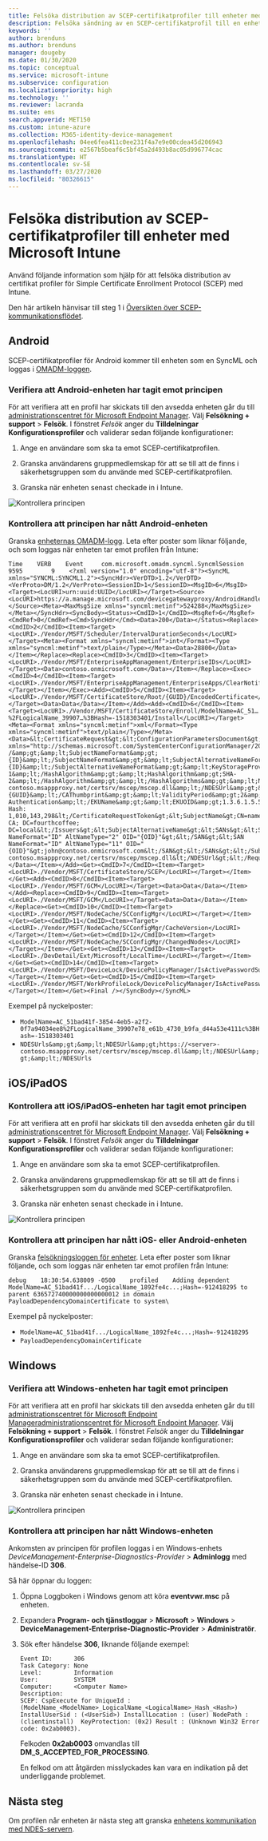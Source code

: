 ```yaml
---
title: Felsöka distribution av SCEP-certifikatprofiler till enheter med Microsoft Intune | Microsoft Docs
description: Felsöka sändning av en SCEP-certifikatprofil till en enhet med Intune.
keywords: ''
author: brenduns
ms.author: brenduns
manager: dougeby
ms.date: 01/30/2020
ms.topic: conceptual
ms.service: microsoft-intune
ms.subservice: configuration
ms.localizationpriority: high
ms.technology: ''
ms.reviewer: lacranda
ms.suite: ems
search.appverid: MET150
ms.custom: intune-azure
ms.collection: M365-identity-device-management
ms.openlocfilehash: 04ee6fea411c0ee231f4a7e9e00cdea45d206943
ms.sourcegitcommit: e2567b5beaf6c5bf45a2d493b8ac05d996774cac
ms.translationtype: HT
ms.contentlocale: sv-SE
ms.lasthandoff: 03/27/2020
ms.locfileid: "80326615"
---
```

# <a name="troubleshoot-deployment-of-a-scep-certificate-profile-to-devices-in-microsoft-intune"></a>Felsöka distribution av SCEP-certifikatprofiler till enheter med Microsoft Intune

Använd följande information som hjälp för att felsöka distribution av certifikat profiler för Simple Certificate Enrollment Protocol (SCEP) med Intune.

Den här artikeln hänvisar till steg 1 i [Översikten över SCEP-kommunikationsflödet](troubleshoot-scep-certificate-profiles.md).


## <a name="android"></a>Android

SCEP-certifikatprofiler för Android kommer till enheten som en SyncML och loggas i [OMADM-loggen](troubleshoot-scep-certificate-profiles.md#logs-for-android-devices).

### <a name="validate-that-the-android-device-was-sent-the-policy"></a>Verifiera att Android-enheten har tagit emot principen

För att verifiera att en profil har skickats till den avsedda enheten går du till [administrationscentret för Microsoft Endpoint Manager](https://go.microsoft.com/fwlink/?linkid=2109431). Välj **Felsökning + support** > **Felsök**.  I fönstret *Felsök* anger du **Tilldelningar** **Konfigurationsprofiler** och validerar sedan följande konfigurationer:

1. Ange en användare som ska ta emot SCEP-certifikatprofilen.

2. Granska användarens gruppmedlemskap för att se till att de finns i säkerhetsgruppen som du använde med SCEP-certifikatprofilen.

3. Granska när enheten senast checkade in i Intune.

![Kontrollera principen](../protect/media/troubleshoot-scep-certificate-profile-deployment/validate-policy-android.png)

### <a name="validate-the-policy-reached-the-android-device"></a>Kontrollera att principen har nått Android-enheten

Granska [ enheternas OMADM-logg](troubleshoot-scep-certificate-profiles.md#logs-for-android-devices). Leta efter poster som liknar följande, och som loggas när enheten tar emot profilen från Intune:

```
Time    VERB    Event     com.microsoft.omadm.syncml.SyncmlSession     9595        9    <?xml version="1.0" encoding="utf-8"?><SyncML xmlns="SYNCML:SYNCML1.2"><SyncHdr><VerDTD>1.2</VerDTD><VerProto>DM/1.2</VerProto><SessionID>1</SessionID><MsgID>6</MsgID><Target><LocURI>urn:uuid:UUID</LocURI></Target><Source><LocURI>https://a.manage.microsoft.com/devicegatewayproxy/AndroidHandler.ashx</LocURI></Source><Meta><MaxMsgSize xmlns="syncml:metinf">524288</MaxMsgSize></Meta></SyncHdr><SyncBody><Status><CmdID>1</CmdID><MsgRef>6</MsgRef><CmdRef>0</CmdRef><Cmd>SyncHdr</Cmd><Data>200</Data></Status><Replace><CmdID>2</CmdID><Item><Target><LocURI>./Vendor/MSFT/Scheduler/IntervalDurationSeconds</LocURI></Target><Meta><Format xmlns="syncml:metinf">int</Format><Type xmlns="syncml:metinf">text/plain</Type></Meta><Data>28800</Data></Item></Replace><Replace><CmdID>3</CmdID><Item><Target><LocURI>./Vendor/MSFT/EnterpriseAppManagement/EnterpriseIDs</LocURI></Target><Data>contoso.onmicrosoft.com</Data></Item></Replace><Exec><CmdID>4</CmdID><Item><Target><LocURI>./Vendor/MSFT/EnterpriseAppManagement/EnterpriseApps/ClearNotifications</LocURI></Target></Item></Exec><Add><CmdID>5</CmdID><Item><Target><LocURI>./Vendor/MSFT/CertificateStore/Root/{GUID}/EncodedCertificate</LocURI></Target><Data>Data</Data></Item></Add><Add><CmdID>6</CmdID><Item><Target><LocURI>./Vendor/MSFT/CertificateStore/Enroll/ModelName=AC_51…%2FLogicalName_39907…%3BHash=-1518303401/Install</LocURI></Target><Meta><Format xmlns="syncml:metinf">xml</Format><Type xmlns="syncml:metinf">text/plain</Type></Meta><Data>&lt;CertificateRequest&gt;&lt;ConfigurationParametersDocument&gt;&amp;lt;ConfigurationParameters xmlns="http://schemas.microsoft.com/SystemCenterConfigurationManager/2012/03/07/CertificateEnrollment/ConfigurationParameters"&amp;gt;&amp;lt;ExpirationThreshold&amp;gt;20&amp;lt;/ExpirationThreshold&amp;gt;&amp;lt;RetryCount&amp;gt;3&amp;lt;/RetryCount&amp;gt;&amp;lt;RetryDelay&amp;gt;1&amp;lt;/RetryDelay&amp;gt;&amp;lt;TemplateName /&amp;gt;&amp;lt;SubjectNameFormat&amp;gt;{ID}&amp;lt;/SubjectNameFormat&amp;gt;&amp;lt;SubjectAlternativeNameFormat&amp;gt;{ID}&amp;lt;/SubjectAlternativeNameFormat&amp;gt;&amp;lt;KeyStorageProviderSetting&amp;gt;0&amp;lt;/KeyStorageProviderSetting&amp;gt;&amp;lt;KeyUsage&amp;gt;32&amp;lt;/KeyUsage&amp;gt;&amp;lt;KeyLength&amp;gt;2048&amp;lt;/KeyLength&amp;gt;&amp;lt;HashAlgorithms&amp;gt;&amp;lt;HashAlgorithm&amp;gt;SHA-1&amp;lt;/HashAlgorithm&amp;gt;&amp;lt;HashAlgorithm&amp;gt;SHA-2&amp;lt;/HashAlgorithm&amp;gt;&amp;lt;/HashAlgorithms&amp;gt;&amp;lt;NDESUrls&amp;gt;&amp;lt;NDESUrl&amp;gt;https://breezeappproxy-contoso.msappproxy.net/certsrv/mscep/mscep.dll&amp;lt;/NDESUrl&amp;gt;&amp;lt;/NDESUrls&amp;gt;&amp;lt;CAThumbprint&amp;gt;{GUID}&amp;lt;/CAThumbprint&amp;gt;&amp;lt;ValidityPeriod&amp;gt;2&amp;lt;/ValidityPeriod&amp;gt;&amp;lt;ValidityPeriodUnit&amp;gt;Years&amp;lt;/ValidityPeriodUnit&amp;gt;&amp;lt;EKUMapping&amp;gt;&amp;lt;EKUMap&amp;gt;&amp;lt;EKUName&amp;gt;Client Authentication&amp;lt;/EKUName&amp;gt;&amp;lt;EKUOID&amp;gt;1.3.6.1.5.5.7.3.2&amp;lt;/EKUOID&amp;gt;&amp;lt;/EKUMap&amp;gt;&amp;lt;/EKUMapping&amp;gt;&amp;lt;/ConfigurationParameters&amp;gt;&lt;/ConfigurationParametersDocument&gt;&lt;RequestParameters&gt;&lt;CertificateRequestToken&gt;PENlcnRFbn... Hash: 1,010,143,298&lt;/CertificateRequestToken&gt;&lt;SubjectName&gt;CN=name&lt;/SubjectName&gt;&lt;Issuers&gt;CN=FourthCoffee CA; DC=fourthcoffee; DC=local&lt;/Issuers&gt;&lt;SubjectAlternativeName&gt;&lt;SANs&gt;&lt;SAN NameFormat="ID" AltNameType="2" OID="{OID}"&gt;&lt;/SAN&gt;&lt;SAN NameFormat="ID" AltNameType="11" OID="{OID}"&gt;john@contoso.onmicrosoft.com&lt;/SAN&gt;&lt;/SANs&gt;&lt;/SubjectAlternativeName&gt;&lt;NDESUrl&gt;https://breezeappproxy-contoso.msappproxy.net/certsrv/mscep/mscep.dll&lt;/NDESUrl&gt;&lt;/RequestParameters&gt;&lt;/CertificateRequest&gt;</Data></Item></Add><Get><CmdID>7</CmdID><Item><Target><LocURI>./Vendor/MSFT/CertificateStore/SCEP</LocURI></Target></Item></Get><Add><CmdID>8</CmdID><Item><Target><LocURI>./Vendor/MSFT/GCM</LocURI></Target><Data>Data</Data></Item></Add><Replace><CmdID>9</CmdID><Item><Target><LocURI>./Vendor/MSFT/GCM</LocURI></Target><Data>Data</Data></Item></Replace><Get><CmdID>10</CmdID><Item><Target><LocURI>./Vendor/MSFT/NodeCache/SCConfigMgr</LocURI></Target></Item></Get><Get><CmdID>11</CmdID><Item><Target><LocURI>./Vendor/MSFT/NodeCache/SCConfigMgr/CacheVersion</LocURI></Target></Item></Get><Get><CmdID>12</CmdID><Item><Target><LocURI>./Vendor/MSFT/NodeCache/SCConfigMgr/ChangedNodes</LocURI></Target></Item></Get><Get><CmdID>13</CmdID><Item><Target><LocURI>./DevDetail/Ext/Microsoft/LocalTime</LocURI></Target></Item></Get><Get><CmdID>14</CmdID><Item><Target><LocURI>./Vendor/MSFT/DeviceLock/DevicePolicyManager/IsActivePasswordSufficient</LocURI></Target></Item></Get><Get><CmdID>15</CmdID><Item><Target><LocURI>./Vendor/MSFT/WorkProfileLock/DevicePolicyManager/IsActivePasswordSufficient</LocURI></Target></Item></Get><Final /></SyncBody></SyncML>
```

Exempel på nyckelposter:

- `ModelName=AC_51bad41f-3854-4eb5-a2f2-0f7a94034ee8%2FLogicalName_39907e78_e61b_4730_b9fa_d44a53e4111c%3BHash=-1518303401`
- `NDESUrls&amp;gt;&amp;lt;NDESUrl&amp;gt;https://<server>-contoso.msappproxy.net/certsrv/mscep/mscep.dll&amp;lt;/NDESUrl&amp;gt;&amp;lt;/NDESUrls`

## <a name="iosipados"></a>iOS/iPadOS

### <a name="validate-that-the-iosipados-device-was-sent-the-policy"></a>Kontrollera att iOS/iPadOS-enheten har tagit emot principen

För att verifiera att en profil har skickats till den avsedda enheten går du till [administrationscentret för Microsoft Endpoint Manager](https://go.microsoft.com/fwlink/?linkid=2109431). Välj **Felsökning + support** > **Felsök**.  I fönstret *Felsök* anger du **Tilldelningar** **Konfigurationsprofiler** och validerar sedan följande konfigurationer:

1. Ange en användare som ska ta emot SCEP-certifikatprofilen.

2. Granska användarens gruppmedlemskap för att se till att de finns i säkerhetsgruppen som du använde med SCEP-certifikatprofilen.

3. Granska när enheten senast checkade in i Intune.

![Kontrollera principen](../protect/media/troubleshoot-scep-certificate-profile-deployment/validate-policy-ios.png)

### <a name="validate-the-policy-reached-the-ios-or-ipados-device"></a>Kontrollera att principen har nått iOS- eller Android-enheten

Granska [felsökningsloggen för enheter](troubleshoot-scep-certificate-profiles.md#logs-for-ios-and-ipados-devices). Leta efter poster som liknar följande, och som loggas när enheten tar emot profilen från Intune:

```
debug    18:30:54.638009 -0500    profiled    Adding dependent ModelName=AC_51bad41f.../LogicalName_1892fe4c...;Hash=-912418295 to parent 636572740000000000000012 in domain PayloadDependencyDomainCertificate to system\
```

Exempel på nyckelposter:

- `ModelName=AC_51bad41f.../LogicalName_1892fe4c...;Hash=-912418295`
- `PayloadDependencyDomainCertificate`

## <a name="windows"></a>Windows

### <a name="validate-that-the-windows-device-was-sent-the-policy"></a>Verifiera att Windows-enheten har tagit emot principen

För att verifiera att en profil har skickats till den avsedda enheten går du till [administrationscentret för Microsoft Endpoint Manager](https://go.microsoft.com/fwlink/?linkid=2109431)[administrationscentret för Microsoft Endpoint Manager](https://go.microsoft.com/fwlink/?linkid=2109431). Välj **Felsökning + support** > **Felsök**.  I fönstret *Felsök* anger du **Tilldelningar** **Konfigurationsprofiler** och validerar sedan följande konfigurationer:

1. Ange en användare som ska ta emot SCEP-certifikatprofilen.

2. Granska användarens gruppmedlemskap för att se till att de finns i säkerhetsgruppen som du använde med SCEP-certifikatprofilen.

3. Granska när enheten senast checkade in i Intune.

![Kontrollera principen](../protect/media/troubleshoot-scep-certificate-profile-deployment/validate-policy-windows.png)

### <a name="validate-the-policy-reached-the-windows-device"></a>Kontrollera att principen har nått Windows-enheten

Ankomsten av principen för profilen loggas i en Windows-enhets *DeviceManagement-Enterprise-Diagnostics-Provider* > **Adminlogg** med händelse-ID **306**. 

Så här öppnar du loggen:

1. Öppna Loggboken i Windows genom att köra **eventvwr.msc** på enheten.

2. Expandera **Program- och tjänstloggar** > **Microsoft** > **Windows** > **DeviceManagement-Enterprise-Diagnostic-Provider** > **Administratör**.

3. Sök efter händelse **306**, liknande följande exempel:

   ```
   Event ID:      306
   Task Category: None
   Level:         Information
   User:          SYSTEM
   Computer:      <Computer Name>
   Description:
   SCEP: CspExecute for UniqueId : (ModelName_<ModelName>_LogicalName_<LogicalName>_Hash_<Hash>) InstallUserSid : (<UserSid>) InstallLocation : (user) NodePath : (clientinstall)  KeyProtection: (0x2) Result : (Unknown Win32 Error code: 0x2ab0003).
   ```

   Felkoden **0x2ab0003** omvandlas till **DM_S_ACCEPTED_FOR_PROCESSING**.

   En felkod om att åtgärden misslyckades kan vara en indikation på det underliggande problemet.

## <a name="next-steps"></a>Nästa steg

Om profilen når enheten är nästa steg att granska [enhetens kommunikation med NDES-servern](troubleshoot-scep-certificate-device-to-ndes.md).
